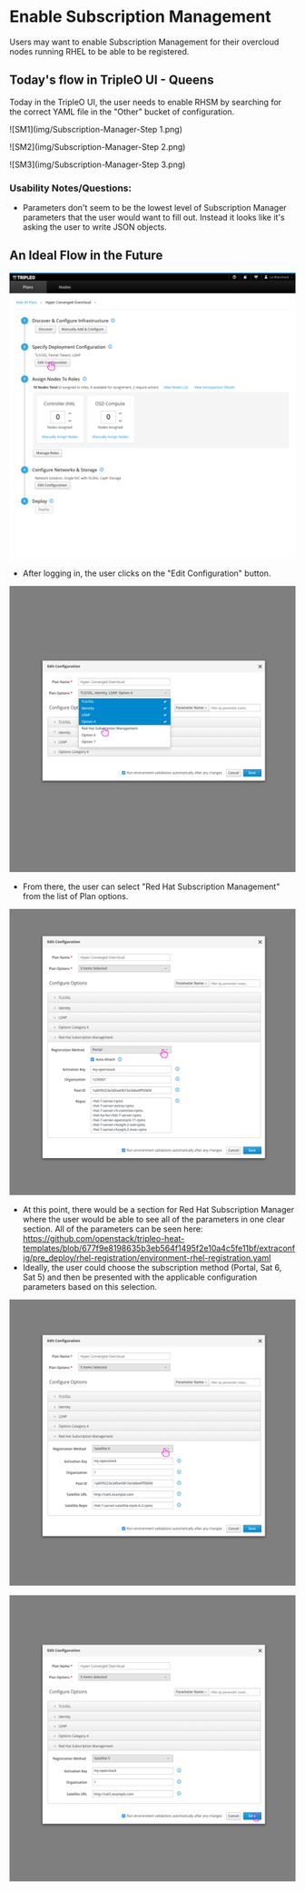 # Enable Subscription Management
Users may want to enable Subscription Management for their overcloud nodes running RHEL to be able to be registered.

## Today's flow in TripleO UI - Queens
Today in the TripleO UI, the user needs to enable RHSM by searching for the correct YAML file in the "Other" bucket of configuration.

![SM1](img/Subscription-Manager-Step 1.png)

![SM2](img/Subscription-Manager-Step 2.png)

![SM3](img/Subscription-Manager-Step 3.png)

### Usability Notes/Questions:
* Parameters don't seem to be the lowest level of Subscription Manager parameters that the user would want to fill out. Instead it looks like it's asking the user to write JSON objects.

## An Ideal Flow in the Future
![editconfiguration](img/Subscription-Manager-Edit_Configuration.png)
- After logging in, the user clicks on the "Edit Configuration" button.

![editconfigurationmodal](img/Subscription-Manager-Edit_Configuration_Modal.png)
- From there, the user can select "Red Hat Subscription Management" from the list of Plan options.

![editconfigurationmodal2](img/Subscription-Manager-Edit_Configuration_Modal2.png)
- At this point, there would be a section for Red Hat Subscription Manager where the user would be able to see all of the parameters in one clear section. All of the parameters can be seen here: https://github.com/openstack/tripleo-heat-templates/blob/677f9e8198635b3eb564f1495f2e10a4c5fe11bf/extraconfig/pre_deploy/rhel-registration/environment-rhel-registration.yaml
- Ideally, the user could choose the subscription method (Portal, Sat 6, Sat 5) and then be presented with the applicable configuration parameters based on this selection.

![editconfigurationmodal3](img/Subscription-Manager-Edit_Configuration_Modal3.png)

![editconfigurationmodal4](img/Subscription-Manager-Edit_Configuration_Modal4.png)
